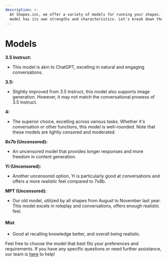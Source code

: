 ```yaml
---
description: >-
  At Shapes.inc, we offer a variety of models for running your shapes. Each
  model has its own strengths and characteristics. Let's break down the options:
---
```


# Models



**3.5 Instruct:**

* This model is akin to ChatGPT, excelling in natural and engaging conversations.

**3.5:**

* Slightly improved from 3.5 Instruct, this model also supports image generation. However, it may not match the conversational prowess of 3.5 Instruct.

**4:**

* The superior choice, excelling across various tasks. Whether it's conversation or other functions, this model is well-rounded. Note that these models are lightly censored and moderated.

**8x7b (Uncensored):**

* An uncensored model that provides longer responses and more freedom in content generation.

**Yi (Uncensored):**

* Another uncensored option, Yi is particularly good at conversations and offers a more realistic feel compared to 7x8b.

**MPT (Uncensored):**&#x20;

* Our old model, utilized by all shapes from August to November last year. This model excels in roleplay and conversations, offers enough realistic feel.

#### Mist

* Good at recalling knowledge better, and overall being realistic.

Feel free to choose the model that best fits your preferences and requirements. If you have any specific questions or need further assistance, our team is [here](https://discord.gg/shapes) to help!
